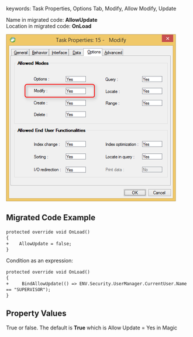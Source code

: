 ﻿keywords: Task Properties, Options Tab, Modify, Allow Modify, Update 

Name in migrated code: **AllowUpdate**  
Location in migrated code: **OnLoad**


![Modify](Modify.png)

## Migrated Code Example


```csdiff   
protected override void OnLoad()
{
+    AllowUpdate = false;
}
``` 

    
Condition as an expression:

```csdiff   
protected override void OnLoad()
{
+     BindAllowUpdate(() => ENV.Security.UserManager.CurrentUser.Name == "SUPERVISOR");
}
```        



## Property Values
True or false. The default is **True** which is Allow Update = Yes in Magic
       
